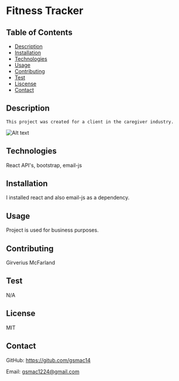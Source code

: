 
  # Fitness Tracker
  
  ## Table of Contents
  * [Description](#description)
  * [Installation](#installation)
  * [Technologies](#technologies)
  * [Usage](#usage)
  * [Contributing](#contributing)
  * [Test](#test)
  * [Liscense](#liscense)
  * [Contact](#contact)
  
  ## Description
  	This project was created for a client in the caregiver industry. 
![Alt text](/assest/images/Lush-Pic.png)
  ## Technologies
  React API's, bootstrap, email-js

  ## Installation
  I installed react and also email-js as a dependency.
  
  ## Usage
  Project is used for business purposes. 
  
  ## Contributing 
  Girverius McFarland

  ## Test
  N/A 

  ## License
  MIT

  ## Contact
  GitHub: https://gitub.com/gsmac14

  Email: gsmac1224@gmail.com
